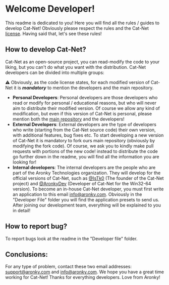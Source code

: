 # Welcome Developer!
This readme is dedicated to you! Here you will find all the rules / guides to develop Cat-Net!
Obviously please respect the rules and the Cat-Net [license](https://github.com/AronkyTechnologies/Cat-Net/blob/main/LICENCE). Having said that, let's see these rules!
## How to develop Cat-Net?
Cat-Net as an open-source project, you can read-modify the code to your liking, but you can't do what you want with the distribution. Cat-Net developers can be divided into multiple groups:

⚠️ Obviously, as the code license states, for each modified version of Cat-Net it is ***mandatory*** to mention the developers and the main repository.

- **Personal Developers**:
Personal developers are those developers who read or modify for personal / educational reasons, but who will never aim to distribute their modified version. Of course we allow any kind of modification, but even if this version of Cat-Net is personal, please mention both the [main repository](https://github.com/AronkyTechnologies/Cat-Net) and the developers!
- **External Developers**: 
External developers are the type of developers who write (starting from the Cat-Net source code) their own version, with additional features, bug fixes etc. To start developing a new version of Cat-Net it is mandatory to fork ours main repository (obviously by modifying the fork code). Of course, we ask you to kindly make pull requests with portions of the new code! instead to distribute the code go further down in the readme, you will find all the information you are looking for!
- **Internal developers**:
The internal developers are the people who are part of the Aronky Technologies organization. They will develop for the official versions of Cat-Net, such as [@IsTk0](aronky.com/IsTk0) (The founder of the Cat-Net project) and [@AronkyDev](github.com/AronkyDev) (Developer of Cat-Net for the Win32-64 version). To become an in-house Cat-Net developer, you must first write an application to this email [info@aronky.com](mailto:info@aronky.com). Obviously in the "Developer File" folder you will find the application presets to send us. After joining our development team, everything will be explained to you in detail!

## How to report bug?
To report bugs look at the readme in the "Developer file" folder.

## Conclusions:
For any type of problem, contact these two email addresses: [support@aronky.com](mailto:support@aronky.com) and [info@aronky.com](mailto:info@aronky.com). We hope you have a great time working for Cat-Net! Thanks for everything developers. Love from Aronky!
